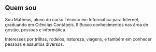 ## Quem sou

Sou Matheus, aluno do curso Técnico em Informática para Internet, graduando em Ciências Contábeis.
ll
Busco conhecimentos nas área de gestão, pessoas e informática.

Interesses por trilhas, rodeios, natureza, viagens, e também em conhecer pessoas e assuntos diversos.
